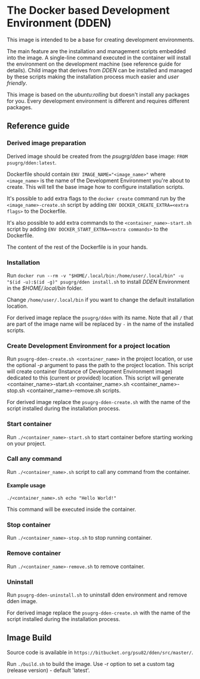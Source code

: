 # The Docker based Development Environment (DDEN)
This image is intended to be a base for creating development environments. 

The main feature are the installation and management scripts embedded into the image.
A single-line command executed in the container will install the environment on the development machine (see reference guide for details). 
Child image that derives from *DDEN* can be installed and managed by these scripts making the installation process much easier and *user friendly*.

This image is based on the *ubuntu:rolling* but doesn't install any packages for you. Every development environment is different and requires different packages. 

## Reference guide

### Derived image preparation
Derived image should be created from the *psugrg/dden* base image: `FROM psugrg/dden:latest`.

Dockerfile should contain `ENV IMAGE_NAME="<image_name>"` where `<image_name>` is the name of the Development Environment you're about to create. This will tell the base image how to configure installation scripts.

It's possible to add extra flags to the `docker create` command run by the `<image_name>-create.sh` script by adding `ENV DOCKER_CREATE_EXTRA=<extra flags>` to the Dockerfile. 

It's also possible to add extra commands to the `<container_name>-start.sh` script by adding `ENV DOCKER_START_EXTRA=<extra commands>` to the Dockerfile.

The content of the rest of the Dockerfile is in your hands.

### Installation
Run `docker run --rm -v "$HOME/.local/bin:/home/user/.local/bin" -u "$(id -u):$(id -g)" psugrg/dden install.sh` to install *DDEN* Environment in the *$HOME/.local/bin* folder.

Change `/home/user/.local/bin` if you want to change the default installation location.

For derived image replace the `psugrg/dden` with its name. Note that all `/` that are part of the image name will be replaced by `-` in the name of the installed scripts.

### Create Development Environment for a project location
Run `psugrg-dden-create.sh <container_name>` in the project location, or use the optional *-p* argument to pass the path to the project location. This script will create container (Instance of Development Environment image) dedicated to this (current or provided) location. This script will generate <container_name>-start.sh <container_name>.sh <container_name>-stop.sh <container_name>-remove.sh scripts.

For derived image replace the `psugrg-dden-create.sh` with the name of the script installed during the installation process. 

### Start container 
Run `./<container_name>-start.sh` to start container before starting working on your project.

### Call any command
Run `./<container_name>.sh` script to call any command from the container. 

#### Example usage

```
./<container_name>.sh echo "Hello World!"
```
This command will be executed inside the container. 

### Stop container
Run `./<container_name>-stop.sh` to stop running container.

### Remove container
Run `./<container_name>-remove.sh` to remove container.

### Uninstall
Run `psugrg-dden-uninstall.sh` to uninstall dden environment and remove dden image.

For derived image replace the `psugrg-dden-create.sh` with the name of the script installed during the installation process. 

## Image Build
Source code is available in `https://bitbucket.org/psu82/dden/src/master/`.

Run `./build.sh` to build the image. Use -r option to set a custom tag (release version) - default 'latest'.
